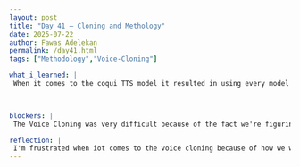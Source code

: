 ```yaml
---
layout: post
title: "Day 41 – Cloning and Methology"
date: 2025-07-22
author: Fawas Adelekan
permalink: /day41.html
tags: ["Methodology","Voice-Cloning"]

what_i_learned: |
 When it comes to the coqui TTS model it resulted in using every model trying to get the best results and see which model worked. The work when it came to being able to figure out how to get the voice cloning to work was very tedious and trial and error seeing which one worked the best and which one worked the worst. Then fine-tuning the methodlogy where the real work came to the research paper. The reseacrch paper was just coming together when it came to structuring it and wondering how it was going to be built. Worked on how we wanted the elevator picth to be looked at and just how we're going to portray it to get others interested.

 

blockers: |
 The Voice Cloning was very difficult because of the fact we're figuring out how we want it to process smoothly without any kinks being present. Just coming up with a solid elevator pitch that we would all be comfortable with.

reflection: |
 I'm frustrated when iot comes to the voice cloning because of how we wanted to be able to progress and then it being very inconsistent on certain days. Buckling down on the methodology was our top priority because that's how you get to convey the work that you're being able to do. It's was a realization coming in when we seen how much time is passing and then being able to just enjoy this oppurtunity for what it was. Working on being able to figure out what the next finalization type steps are because we realized what's done and what need to be fixed next. Overall the production of the day was solid but tiring.
---
```

